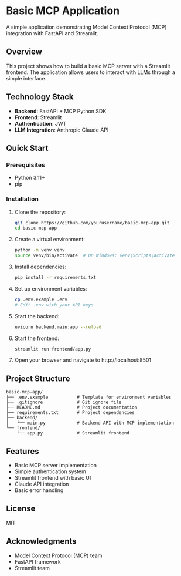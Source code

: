 # Basic MCP Application

A simple application demonstrating Model Context Protocol (MCP) integration with FastAPI and Streamlit.

## Overview

This project shows how to build a basic MCP server with a Streamlit frontend. The application allows users to interact with LLMs through a simple interface.

## Technology Stack

- **Backend**: FastAPI + MCP Python SDK
- **Frontend**: Streamlit
- **Authentication**: JWT
- **LLM Integration**: Anthropic Claude API

## Quick Start

### Prerequisites

- Python 3.11+
- pip

### Installation

1. Clone the repository:
   ```bash
   git clone https://github.com/yourusername/basic-mcp-app.git
   cd basic-mcp-app
   ```

2. Create a virtual environment:
   ```bash
   python -m venv venv
   source venv/bin/activate  # On Windows: venv\Scripts\activate
   ```

3. Install dependencies:
   ```bash
   pip install -r requirements.txt
   ```

4. Set up environment variables:
   ```bash
   cp .env.example .env
   # Edit .env with your API keys
   ```

5. Start the backend:
   ```bash
   uvicorn backend.main:app --reload
   ```

6. Start the frontend:
   ```bash
   streamlit run frontend/app.py
   ```

7. Open your browser and navigate to http://localhost:8501

## Project Structure


```
basic-mcp-app/
├── .env.example           # Template for environment variables
├── .gitignore             # Git ignore file
├── README.md              # Project documentation
├── requirements.txt       # Project dependencies
├── backend/
│   └── main.py            # Backend API with MCP implementation
└── frontend/
    └── app.py             # Streamlit frontend
```


## Features

- Basic MCP server implementation
- Simple authentication system
- Streamlit frontend with basic UI
- Claude API integration
- Basic error handling

## License

MIT

## Acknowledgments

- Model Context Protocol (MCP) team
- FastAPI framework
- Streamlit team